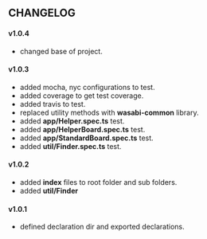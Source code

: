 ## CHANGELOG

#### v1.0.4
* changed base of project.

#### v1.0.3
* added mocha, nyc configurations to test.
* added coverage to get test coverage.
* added travis to test.
* replaced utility methods with **wasabi-common** library.
* added **app/Helper.spec.ts** test.
* added **app/HelperBoard.spec.ts** test.
* added **app/StandardBoard.spec.ts** test.
* added **util/Finder.spec.ts** test.

#### v1.0.2
* added **index** files to root folder and sub folders.
* added **util/Finder**

#### v1.0.1
* defined declaration dir and exported declarations.


